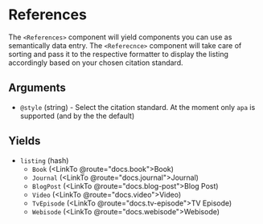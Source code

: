 # References

The `<References>` component will yield components you can use as semantically
data entry. The `<Referecnce>` component will take care of sorting and pass it
to the respective formatter to display the listing accordingly based on your
chosen citation standard.

## Arguments

- `@style` (string) - Select the citation standard. At the moment only `apa` is
  supported (and by the the default)

## Yields

- `listing` (hash)
  - `Book` (<LinkTo @route="docs.book">Book</LinkTo>)
  - `Journal` (<LinkTo @route="docs.journal">Journal</LinkTo>)
  - `BlogPost` (<LinkTo @route="docs.blog-post">Blog Post</LinkTo>)
  - `Video` (<LinkTo @route="docs.video">Video</LinkTo>)
  - `TvEpisode` (<LinkTo @route="docs.tv-episode">TV Episode</LinkTo>)
  - `Webisode` (<LinkTo @route="docs.webisode">Webisode</LinkTo>)
